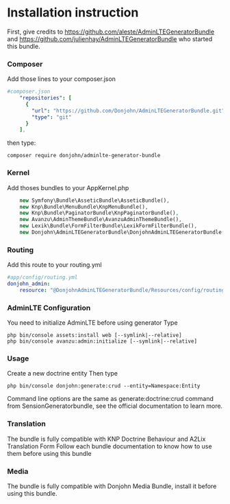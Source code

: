 Installation instruction
===================
First, give credits to https://github.com/aleste/AdminLTEGeneratorBundle and https://github.com/julienhay/AdminLTEGeneratorBundle who started this bundle.

### Composer

Add those lines to your composer.json
```yaml
#composer.json
    "repositories": [
      {
        "url": "https://github.com/Donjohn/AdminLTEGeneratorBundle.git",
        "type": "git"
      }
    ],
```

then type:
```
composer require donjohn/adminlte-generator-bundle
```

### Kernel

Add thoses bundles to your AppKernel.php

```PHP
    new Symfony\Bundle\AsseticBundle\AsseticBundle(),
    new Knp\Bundle\MenuBundle\KnpMenuBundle(),
    new Knp\Bundle\PaginatorBundle\KnpPaginatorBundle(),
    new Avanzu\AdminThemeBundle\AvanzuAdminThemeBundle(),
    new Lexik\Bundle\FormFilterBundle\LexikFormFilterBundle(),
    new Donjohn\AdminLTEGeneratorBundle\DonjohnAdminLTEGeneratorBundle(),
```

### Routing

Add this route to your routing.yml

```yaml
#app/config/routing.yml
donjohn_admin:
    resource: "@DonjohnAdminLTEGeneratorBundle/Resources/config/routing.yml"
```

### AdminLTE Configuration

You need to initialize AdminLTE before using generator
Type

```
php bin/console assets:install web [--symlink|--relative]
php bin/console avanzu:admin:initialize [--symlink|--relative]
```

### Usage

Create a new doctrine entity
Then type

```
php bin/console donjohn:generate:crud --entity=Namespace:Entity
```

Command line options are the same as generate:doctrine:crud command from SensionGeneratorbundle, see the official documentation to learn more.

### Translation
The bundle is fully compatible with KNP Doctrine Behaviour and A2Lix Translation Form
Follow each bundle documentation to know how to use them before using this bundle

### Media
The bundle is fully compatible with Donjohn Media Bundle, install it before using this bundle.
